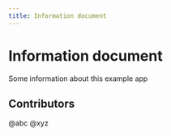 ```yaml
---
title: Information document
---
```


# Information document

Some information about this example app

## Contributors

@abc @xyz
